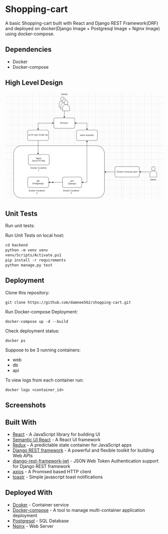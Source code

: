 # Shopping-cart
A basic Shopping-cart built with React and Django REST Framework(DRF) and deployed on docker(Django Image + Postgresql Image + Nginx Image) using docker-compose.

## Dependencies
* Docker
* Docker-compose


## High Level Design

![Alt text](ReadmeImages/HLD.png?raw=true "HLD")

## Unit Tests

Run unit tests:

Run Unit Tests on local host:

    cd backend
    python -m venv venv
    venv/Scripts/Activate.ps1
    pip install -r requirements
    python manage.py test

## Deployment
Clone this repository:

    git clone https://github.com/damnee562/shopping-cart.git

Run Docker-compose Deployment:

    docker-compose up -d --build

Check deployment status:

    docker ps

Suppose to be 3 running containers:
* web
* db
* api
    
To view logs from each container run:

    docker logs <container_id>



## Screenshots

## Built With
* [React](https://facebook.github.io/react/) - A JavaScript library for building UI
* [Semantic UI React](https://react.semantic-ui.com/introduction) - A React UI framework
* [Redux](https://redux.js.org/) - A predictable state container for JavaScript apps
* [Django REST framework](http://www.django-rest-framework.org/) - A powerful and flexible toolkit for building Web APIs
* [django-rest-framework-jwt](http://getblimp.github.io/django-rest-framework-jwt/) - JSON Web Token Authentication support for Django REST framework
* [axios](https://github.com/mzabriskie/axios) - A Promised based HTTP client
* [toastr](https://github.com/CodeSeven/toastr) - Simple javascript toast notifications

## Deployed With
* [Dcoker](https://www.docker.com/) - Container service
* [Docker-compose](https://docs.docker.com/compose/) - A tool to manage multi-container application deployment 
* [Postgresql](https://www.postgresql.org/) - SQL Database
* [Nginx](https://www.nginx.com/) - Web Server 